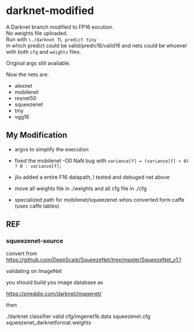 # darknet-modified  
A Darknet branch modified to FP16 excution.  
No weights file uploaded.  
Run with `\./darknet TL predict tiny`  
in which predict could be valid/predic16/valid16 and nets could be whoever with both `cfg` and `weights` files.  

Original args still available.

Now the nets are:
- alexnet
- mobilenet
- resnet50
- squeezenet
- tiny
- vgg16

## My Modification

- argvs to simplify the execution

- fixed the mobilenet -O0 NaN bug with `variance[f] = (variance[f] < 0) ? 0 : variance[f];`

- jliu added a entire F16 datapath, I tested and debuged net above

- move all weights file in ./weights and all cfg file in ./cfg

- specialized path for mobilenet/squeezenet whos converted form caffe (uses caffe lables)




## REF

### squeezenet-source
convert from https://github.com/DeepScale/SqueezeNet/tree/master/SqueezeNet_v1.1

validating on ImageNet 

you should build you image database as 

https://pjreddie.com/darknet/imagenet/

then 

./darknet classifier valid cfg/imgenet1k.data squeezenet.cfg  squeezenet_darknetformat.weights
